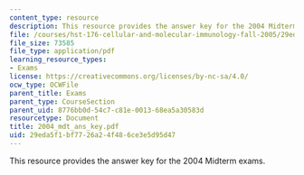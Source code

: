 ```yaml
---
content_type: resource
description: This resource provides the answer key for the 2004 Midterm exams.
file: /courses/hst-176-cellular-and-molecular-immunology-fall-2005/29eda5f1bf7726a24f486ce3e5d95d47_2004_mdt_ans_key.pdf
file_size: 73585
file_type: application/pdf
learning_resource_types:
- Exams
license: https://creativecommons.org/licenses/by-nc-sa/4.0/
ocw_type: OCWFile
parent_title: Exams
parent_type: CourseSection
parent_uid: 8776bb0d-54c7-c81e-0013-68ea5a30583d
resourcetype: Document
title: 2004_mdt_ans_key.pdf
uid: 29eda5f1-bf77-26a2-4f48-6ce3e5d95d47
---
```

This resource provides the answer key for the 2004 Midterm exams.